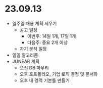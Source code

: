 # 23.09.13

- 일주일 채용 계획 세우기
  - 공고 일정
    - 이번주: 14일 1개, 17일 1개
    - 다음주: 중요 2개 이상
  - 자기 분석 일정
- 일일 알고리즘
- JUNEAR 계획
  - ~~오전 DB 마무리~~
  - 오후 포트폴리오, 기업 로직 결정 및 문서화
  - 오후 내 영역 기본틀 만들기